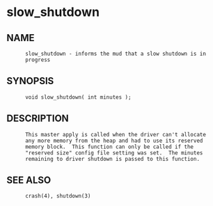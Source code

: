 # slow_shutdown
## NAME
          slow_shutdown - informs the mud that a slow shutdown is in
          progress

## SYNOPSIS
          void slow_shutdown( int minutes );

## DESCRIPTION
          This master apply is called when the driver can't allocate
          any more memory from the heap and had to use its reserved
          memory block.  This function can only be called if the
          "reserved size" config file setting was set.  The minutes
          remaining to driver shutdown is passed to this function.

## SEE ALSO
          crash(4), shutdown(3)
